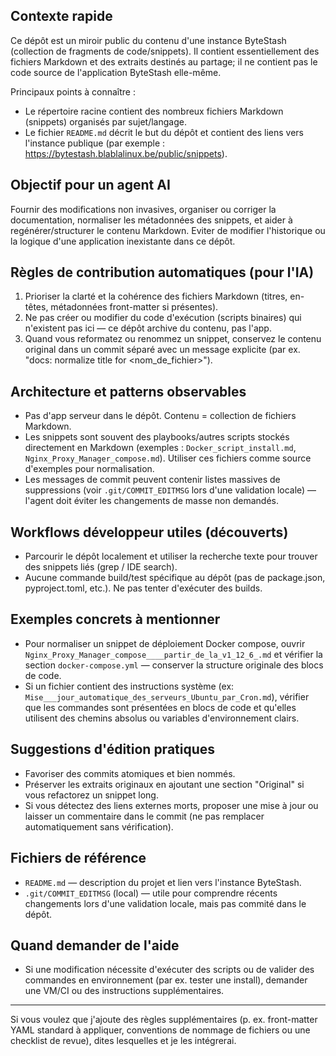 ## Contexte rapide

Ce dépôt est un miroir public du contenu d'une instance ByteStash (collection de fragments de code/snippets). Il contient essentiellement des fichiers Markdown et des extraits destinés au partage; il ne contient pas le code source de l'application ByteStash elle-même.

Principaux points à connaître :
- Le répertoire racine contient des nombreux fichiers Markdown (snippets) organisés par sujet/langage.
- Le fichier `README.md` décrit le but du dépôt et contient des liens vers l'instance publique (par exemple : https://bytestash.blablalinux.be/public/snippets).

## Objectif pour un agent AI

Fournir des modifications non invasives, organiser ou corriger la documentation, normaliser les métadonnées des snippets, et aider à regénérer/structurer le contenu Markdown. Eviter de modifier l'historique ou la logique d'une application inexistante dans ce dépôt.

## Règles de contribution automatiques (pour l'IA)

1. Prioriser la clarté et la cohérence des fichiers Markdown (titres, en-têtes, métadonnées front-matter si présentes).
2. Ne pas créer ou modifier du code d'exécution (scripts binaires) qui n'existent pas ici — ce dépôt archive du contenu, pas l'app.
3. Quand vous reformatez ou renommez un snippet, conservez le contenu original dans un commit séparé avec un message explicite (par ex. "docs: normalize title for <nom_de_fichier>").

## Architecture et patterns observables

- Pas d'app serveur dans le dépôt. Contenu = collection de fichiers Markdown.
- Les snippets sont souvent des playbooks/autres scripts stockés directement en Markdown (exemples : `Docker_script_install.md`, `Nginx_Proxy_Manager_compose.md`). Utiliser ces fichiers comme source d'exemples pour normalisation.
- Les messages de commit peuvent contenir listes massives de suppressions (voir `.git/COMMIT_EDITMSG` lors d'une validation locale) — l'agent doit éviter les changements de masse non demandés.

## Workflows développeur utiles (découverts)

- Parcourir le dépôt localement et utiliser la recherche texte pour trouver des snippets liés (grep / IDE search).
- Aucune commande build/test spécifique au dépôt (pas de package.json, pyproject.toml, etc.). Ne pas tenter d'exécuter des builds.

## Exemples concrets à mentionner

- Pour normaliser un snippet de déploiement Docker compose, ouvrir `Nginx_Proxy_Manager_compose____partir_de_la_v1_12_6_.md` et vérifier la section `docker-compose.yml` — conserver la structure originale des blocs de code.
- Si un fichier contient des instructions système (ex: `Mise___jour_automatique_des_serveurs_Ubuntu_par_Cron.md`), vérifier que les commandes sont présentées en blocs de code et qu'elles utilisent des chemins absolus ou variables d'environnement clairs.

## Suggestions d'édition pratiques

- Favoriser des commits atomiques et bien nommés.
- Préserver les extraits originaux en ajoutant une section "Original" si vous refactorez un snippet long.
- Si vous détectez des liens externes morts, proposer une mise à jour ou laisser un commentaire dans le commit (ne pas remplacer automatiquement sans vérification).

## Fichiers de référence

- `README.md` — description du projet et lien vers l'instance ByteStash.
- `.git/COMMIT_EDITMSG` (local) — utile pour comprendre récents changements lors d'une validation locale, mais pas commité dans le dépôt.

## Quand demander de l'aide

- Si une modification nécessite d'exécuter des scripts ou de valider des commandes en environnement (par ex. tester une install), demander une VM/CI ou des instructions supplémentaires.

---

Si vous voulez que j'ajoute des règles supplémentaires (p. ex. front-matter YAML standard à appliquer, conventions de nommage de fichiers ou une checklist de revue), dites lesquelles et je les intégrerai.
